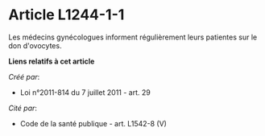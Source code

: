 # Article L1244-1-1

Les médecins gynécologues informent régulièrement leurs patientes sur le don d'ovocytes.

**Liens relatifs à cet article**

_Créé par_:

  - Loi n°2011-814 du 7 juillet 2011 - art. 29

_Cité par_:

  - Code de la santé publique - art. L1542-8 (V)

